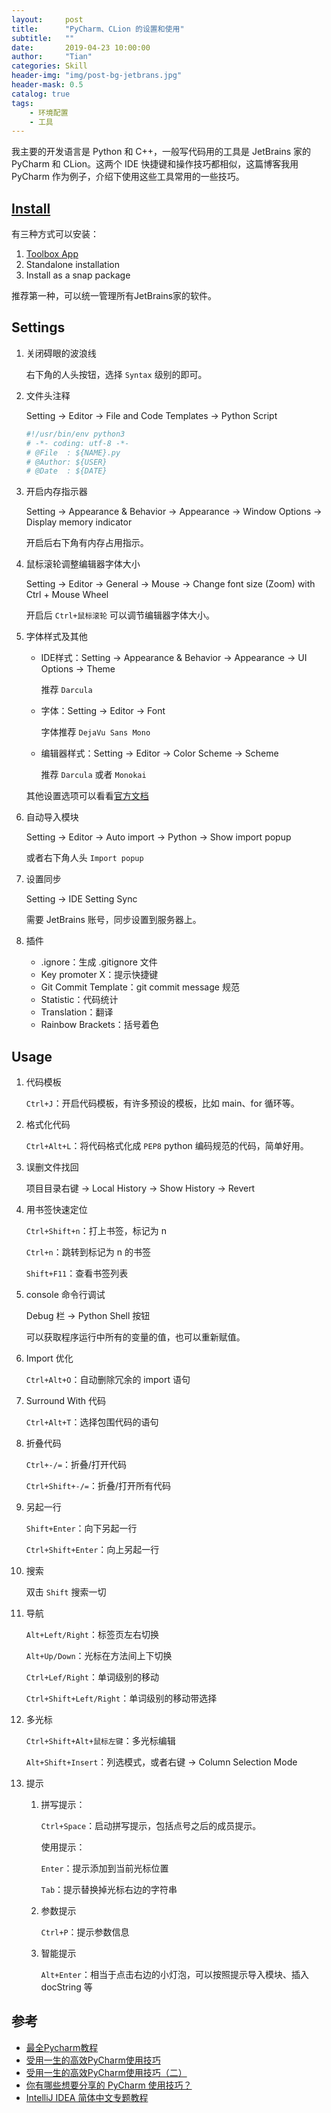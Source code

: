 ```yaml
---
layout:     post
title:      "PyCharm、CLion 的设置和使用"
subtitle:   ""
date:       2019-04-23 10:00:00
author:     "Tian"
categories: Skill
header-img: "img/post-bg-jetbrans.jpg"
header-mask: 0.5
catalog: true
tags:
    - 环境配置
    - 工具
---
```


我主要的开发语言是 Python 和 C++，一般写代码用的工具是 JetBrains 家的 PyCharm 和 CLion。这两个 IDE 快捷键和操作技巧都相似，这篇博客我用 PyCharm 作为例子，介绍下使用这些工具常用的一些技巧。

## [Install](<https://www.jetbrains.com/help/pycharm/installation-guide.html?section=Linux#toolbox>)

有三种方式可以安装：

1. [Toolbox App](<https://www.jetbrains.com/toolbox/app/>)
2. Standalone installation
3. Install as a snap package

推荐第一种，可以统一管理所有JetBrains家的软件。

## Settings

1. 关闭碍眼的波浪线

   右下角的人头按钮，选择 `Syntax` 级别的即可。

2. 文件头注释

   Setting -> Editor -> File and Code Templates -> Python Script

   ```bash
   #!/usr/bin/env python3
   # -*- coding: utf-8 -*-
   # @File  : ${NAME}.py
   # @Author: ${USER}
   # @Date  : ${DATE}
   ```

3. 开启内存指示器

   Setting -> Appearance & Behavior -> Appearance -> Window Options -> Display memory indicator

   开启后右下角有内存占用指示。

4. 鼠标滚轮调整编辑器字体大小

   Setting -> Editor -> General -> Mouse -> Change font size (Zoom) with Ctrl + Mouse Wheel

   开启后 `Ctrl+鼠标滚轮` 可以调节编辑器字体大小。

5. 字体样式及其他

   - IDE样式：Setting -> Appearance & Behavior -> Appearance -> UI Options -> Theme

     推荐 `Darcula`

   - 字体：Setting -> Editor -> Font

     字体推荐 `DejaVu Sans Mono`

   - 编辑器样式：Setting -> Editor -> Color Scheme -> Scheme

     推荐 `Darcula` 或者 `Monokai`

   其他设置选项可以看看[官方文档](<https://www.jetbrains.com/help/pycharm/settings-preferences-dialog.html>)

6. 自动导入模块

   Setting -> Editor -> Auto import -> Python -> Show import popup

   或者右下角人头 `Import popup`
   
7. 设置同步

   Setting -> IDE Setting Sync

   需要 JetBrains 账号，同步设置到服务器上。
   
8. 插件

   - .ignore：生成 .gitignore 文件
   - Key promoter X：提示快捷键
   - Git Commit Template：git commit message 规范
   - Statistic：代码统计
   - Translation：翻译
   - Rainbow Brackets：括号着色

 

## Usage

1. 代码模板

   `Ctrl+J`：开启代码模板，有许多预设的模板，比如 main、for 循环等。

2. 格式化代码

   `Ctrl+Alt+L`：将代码格式化成 `PEP8` python 编码规范的代码，简单好用。

3. 误删文件找回

   项目目录右键 -> Local History -> Show History -> Revert

4. 用书签快速定位

   `Ctrl+Shift+n`：打上书签，标记为 n

   `Ctrl+n`：跳转到标记为 n 的书签

   `Shift+F11`：查看书签列表

5. console 命令行调试

   Debug 栏 -> Python Shell 按钮

   可以获取程序运行中所有的变量的值，也可以重新赋值。

6. Import 优化

   `Ctrl+Alt+O`：自动删除冗余的 import 语句

7. Surround With 代码

   `Ctrl+Alt+T`：选择包围代码的语句

8. 折叠代码

   `Ctrl+-/=`：折叠/打开代码

   `Ctrl+Shift+-/=`：折叠/打开所有代码

9. 另起一行

   `Shift+Enter`：向下另起一行

   `Ctrl+Shift+Enter`：向上另起一行

10. 搜索

    双击 `Shift` 搜索一切

11. 导航

    `Alt+Left/Right`：标签页左右切换

    `Alt+Up/Down`：光标在方法间上下切换

    `Ctrl+Lef/Right`：单词级别的移动

    `Ctrl+Shift+Left/Right`：单词级别的移动带选择

12. 多光标

    `Ctrl+Shift+Alt+鼠标左键`：多光标编辑

    `Alt+Shift+Insert`：列选模式，或者右键 -> Column Selection Mode

13. 提示

    1. 拼写提示：

       `Ctrl+Space`：启动拼写提示，包括点号之后的成员提示。

       使用提示：

       `Enter`：提示添加到当前光标位置

       `Tab`：提示替换掉光标右边的字符串

    2. 参数提示

       `Ctrl+P`：提示参数信息

    3. 智能提示

       `Alt+Enter`：相当于点击右边的小灯泡，可以按照提示导入模块、插入 docString 等

## 参考

- [最全Pycharm教程](<https://blog.csdn.net/u013088062/article/details/50388329>)
- [受用一生的高效PyCharm使用技巧](https://mp.weixin.qq.com/s?__biz=MzI0ODcxODk5OA==&mid=2247503862&idx=6&sn=7c96a01a956de53f9e743ed291dd18a8&chksm=e99efc0fdee97519db74be861eb0b428dc5e1ebd8962d157cc706bb36c20524d278d0aebc208&mpshare=1&scene=1&srcid=#rd)
- [受用一生的高效PyCharm使用技巧（二）](https://mp.weixin.qq.com/s?__biz=MzI0ODcxODk5OA==&mid=2247504394&idx=3&sn=504b2e440d5bb7ca7525f70542f886d6&chksm=e99ee1f3dee968e59c08f47bfd90b5c2d6ccc91ee9dd1c18b2e1c097bf4bb40dc5e38b662707&mpshare=1&scene=1&srcid=#rd)
- [你有哪些想要分享的 PyCharm 使用技巧？](<https://www.zhihu.com/question/37787004>)
- [IntelliJ IDEA 简体中文专题教程](<https://github.com/judasn/IntelliJ-IDEA-Tutorial>)
